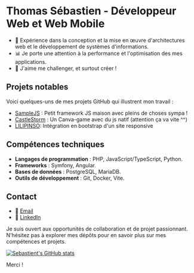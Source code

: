 # Thomas Sébastien - Développeur Web et Web Mobile

- 💼 Expérience dans la conception et la mise en œuvre d'architectures web et le développement de systèmes d'informations.
- 📊 Je porte une attention à la performance et l'optimisation des mes applications.
- 🦾 J'aime me challenger, et surtout créer !

## Projets notables

Voici quelques-uns de mes projets GitHub qui illustrent mon travail :

- [SampleJS](https://github.com/SebastienThomasDEV/SimpleJs) : Petit framework JS maison avec pleins de choses sympa !
- [CastleStorm](https://sebastienthomasdev.github.io/CastleStorm/) : Un Canva-game avec du js natif (attention ça va vite ^^)
- [LILIPINSO](https://htmlpreview.github.io/?https://github.com/SebastienThomasDEV/LILIPINSO/blob/main/index.html): Intégration en bootstrap d'un site responsive

## Compétences techniques

- **Langages de programmation** : PHP, JavaScript/TypeScript, Python.
- **Frameworks** : Symfony, Angular.
- **Bases de données** : PostgreSQL, MariaDB.
- **Outils de développement** : Git, Docker, Vite.

## Contact

- 📧 [Email](mailto:sebastienthomaspr@gmail.com)
- 💼 [LinkedIn](https://www.linkedin.com/in/s%C3%A9bastien-thomas-078319241/)

Je suis ouvert aux opportunités de collaboration et de projet passionnant. 
N'hésitez pas à explorer mes dépôts pour en savoir plus sur mes compétences et projets.

[![Sebastient's GitHub stats](https://github-readme-stats.vercel.app/api?username=SebastienThomasDEV)](https://github.com/anuraghazra/github-readme-stats)

Merci !
